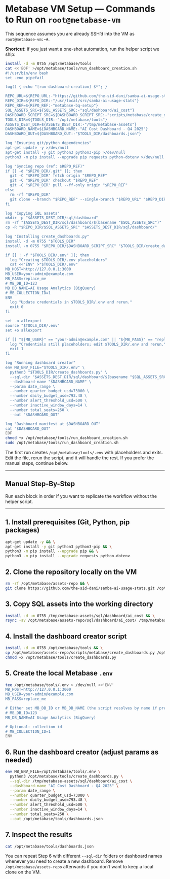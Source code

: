 # Metabase VM Setup — Commands to Run on `root@metabase-vm`

This sequence assumes you are already SSH’d into the VM as `root@metabase-vm:~#`.

**Shortcut:** if you just want a one-shot automation, run the helper script we ship:

```bash
install -d -m 0755 /opt/metabase/tools
cat <<'EOF' >/opt/metabase/tools/run_dashboard_creation.sh
#!/usr/bin/env bash
set -euo pipefail

log() { echo "[run-dashboard-creation] $*"; }

REPO_URL=${REPO_URL:-"https://github.com/the-sid-dani/samba-ai-usage-stats.git"}
REPO_DIR=${REPO_DIR:-"/usr/local/src/samba-ai-usage-stats"}
REPO_REF=${REPO_REF:-"metabase-bq-setup"}
SQL_ASSETS_SRC=${SQL_ASSETS_SRC:-"sql/dashboard/ai_cost"}
DASHBOARD_SCRIPT_SRC=${DASHBOARD_SCRIPT_SRC:-"scripts/metabase/create_dashboards.py"}
TOOLS_DIR=${TOOLS_DIR:-"/opt/metabase/tools"}
ASSETS_DEST_DIR=${ASSETS_DEST_DIR:-"/tmp/metabase-assets"}
DASHBOARD_NAME=${DASHBOARD_NAME:-"AI Cost Dashboard - Q4 2025"}
DASHBOARD_OUT=${DASHBOARD_OUT:-"$TOOLS_DIR/dashboards.json"}

log "Ensuring git/python dependencies"
apt-get update -y >/dev/null
apt-get install -y git python3 python3-pip >/dev/null
python3 -m pip install --upgrade pip requests python-dotenv >/dev/null

log "Syncing repo (ref: $REPO_REF)"
if [[ -d "$REPO_DIR/.git" ]]; then
  git -C "$REPO_DIR" fetch origin "$REPO_REF"
  git -C "$REPO_DIR" checkout "$REPO_REF"
  git -C "$REPO_DIR" pull --ff-only origin "$REPO_REF"
else
  rm -rf "$REPO_DIR"
  git clone --branch "$REPO_REF" --single-branch "$REPO_URL" "$REPO_DIR"
fi

log "Copying SQL assets"
mkdir -p "$ASSETS_DEST_DIR/sql/dashboard"
rm -rf "$ASSETS_DEST_DIR/sql/dashboard/$(basename "$SQL_ASSETS_SRC")"
cp -R "$REPO_DIR/$SQL_ASSETS_SRC" "$ASSETS_DEST_DIR/sql/dashboard/"

log "Installing create_dashboards.py"
install -d -m 0755 "$TOOLS_DIR"
install -m 0755 "$REPO_DIR/$DASHBOARD_SCRIPT_SRC" "$TOOLS_DIR/create_dashboards.py"

if [[ ! -f "$TOOLS_DIR/.env" ]]; then
  log "Creating $TOOLS_DIR/.env placeholders"
  cat <<'ENV' >"$TOOLS_DIR/.env"
MB_HOST=http://127.0.0.1:3000
MB_USER=your-admin@example.com
MB_PASS=replace_me
# MB_DB_ID=123
MB_DB_NAME=AI Usage Analytics (BigQuery)
# MB_COLLECTION_ID=1
ENV
  log "Update credentials in $TOOLS_DIR/.env and rerun."
  exit 0
fi

set -o allexport
source "$TOOLS_DIR/.env"
set +o allexport

if [[ "${MB_USER}" == "your-admin@example.com" || "${MB_PASS}" == "replace_me" ]]; then
  log "Credentials still placeholders; edit $TOOLS_DIR/.env and rerun."
  exit 1
fi

log "Running dashboard creator"
env MB_ENV_FILE="$TOOLS_DIR/.env" \
  python3 "$TOOLS_DIR/create_dashboards.py" \
  --sql-dir "$ASSETS_DEST_DIR/sql/dashboard/$(basename "$SQL_ASSETS_SRC")" \
  --dashboard-name "$DASHBOARD_NAME" \
  --param date_range \
  --number quarter_budget_usd=73000 \
  --number daily_budget_usd=793.48 \
  --number alert_threshold_usd=500 \
  --number inactive_window_days=14 \
  --number total_seats=250 \
  --out "$DASHBOARD_OUT"

log "Dashboard manifest at $DASHBOARD_OUT"
cat "$DASHBOARD_OUT"
EOF
chmod +x /opt/metabase/tools/run_dashboard_creation.sh
sudo /opt/metabase/tools/run_dashboard_creation.sh
```

The first run creates `/opt/metabase/tools/.env` with placeholders and exits. Edit the file, rerun the script, and it will handle the rest. If you prefer the manual steps, continue below.

---

## Manual Step-By-Step
Run each block in order if you want to replicate the workflow without the helper script.

---

## 1. Install prerequisites (Git, Python, pip packages)
```bash
apt-get update -y && \
apt-get install -y git python3 python3-pip && \
python3 -m pip install --upgrade pip && \
python3 -m pip install --upgrade requests python-dotenv
```

## 2. Clone the repository locally on the VM
```bash
rm -rf /opt/metabase/assets-repo && \
git clone https://github.com/the-sid-dani/samba-ai-usage-stats.git /opt/metabase/assets-repo
```

## 3. Copy SQL assets into the working directory
```bash
install -d -m 0755 /tmp/metabase-assets/sql/dashboard/ai_cost && \
rsync -av /opt/metabase/assets-repo/sql/dashboard/ai_cost/ /tmp/metabase-assets/sql/dashboard/ai_cost/
```

## 4. Install the dashboard creator script
```bash
install -d -m 0755 /opt/metabase/tools && \
cp /opt/metabase/assets-repo/scripts/metabase/create_dashboards.py /opt/metabase/tools/create_dashboards.py && \
chmod +x /opt/metabase/tools/create_dashboards.py
```

## 5. Create the local Metabase `.env`
```bash
tee /opt/metabase/tools/.env > /dev/null <<'ENV'
MB_HOST=http://127.0.0.1:3000
MB_USER=your-admin@example.com
MB_PASS=replace_me

# Either set MB_DB_ID or MB_DB_NAME (the script resolves by name if present)
# MB_DB_ID=123
MB_DB_NAME=AI Usage Analytics (BigQuery)

# Optional: collection id
# MB_COLLECTION_ID=1
ENV
```

## 6. Run the dashboard creator (adjust params as needed)
```bash
env MB_ENV_FILE=/opt/metabase/tools/.env \
  python3 /opt/metabase/tools/create_dashboards.py \
  --sql-dir /tmp/metabase-assets/sql/dashboard/ai_cost \
  --dashboard-name "AI Cost Dashboard - Q4 2025" \
  --param date_range \
  --number quarter_budget_usd=73000 \
  --number daily_budget_usd=793.48 \
  --number alert_threshold_usd=500 \
  --number inactive_window_days=14 \
  --number total_seats=250 \
  --out /opt/metabase/tools/dashboards.json
```

## 7. Inspect the results
```bash
cat /opt/metabase/tools/dashboards.json
```

You can repeat Step 6 with different `--sql-dir` folders or dashboard names whenever you need to create a new dashboard. Remove `/opt/metabase/assets-repo` afterwards if you don’t want to keep a local clone on the VM.
